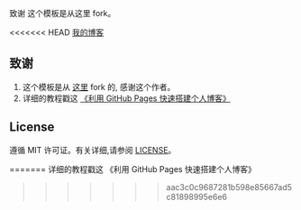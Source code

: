 致谢
这个模板是从这里 fork。

<<<<<<< HEAD
[我的博客](https://charlene12345.github.io/) 

## 致谢

1. 这个模板是从 [这里](https://github.com/qiubaiying/qiubaiying.github.io) fork 的, 感谢这个作者。 
2. 详细的教程戳这 [《利用 GitHub Pages 快速搭建个人博客》](https://github.com/qiubaiying/qiubaiying.github.io/wiki/%E5%8D%9A%E5%AE%A2%E6%90%AD%E5%BB%BA%E8%AF%A6%E7%BB%86%E6%95%99%E7%A8%8B)

## License

遵循 MIT 许可证。有关详细,请参阅 [LICENSE](https://github.com/qiubaiying/qiubaiying.github.io/blob/master/LICENSE)。

=======
详细的教程戳这 《利用 GitHub Pages 快速搭建个人博客》
>>>>>>> aac3c0c9687281b598e85667ad5c81898995e6e6
